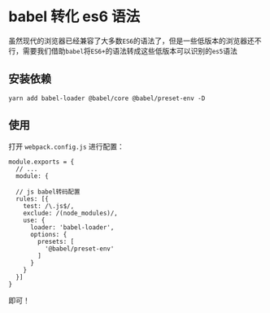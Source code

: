 # babel 转化 es6 语法 

虽然现代的浏览器已经兼容了大多数`ES6`的语法了，但是一些低版本的浏览器还不行，需要我们借助`babel`将`ES6+`的语法转成这些低版本可以识别的`es5`语法

## 安装依赖

```
yarn add babel-loader @babel/core @babel/preset-env -D
```

## 使用

打开 `webpack.config.js` 进行配置：

```
module.exports = {
  // ...
  module: {
  
  // js babel转码配置
  rules: [{
    test: /\.js$/,
    exclude: /(node_modules)/,
    use: {
      loader: 'babel-loader',
      options: {
        presets: [
          '@babel/preset-env'
        ]
      }
    }
  }]
}
```

即可！
